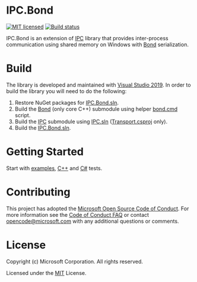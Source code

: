# IPC.Bond

[![MIT licensed](https://img.shields.io/badge/license-MIT-blue.svg)](https://github.com/Microsoft/IPC/blob/master/LICENSE) [![Build status](https://ci.appveyor.com/api/projects/status/osyu679dga5vhx92/branch/master?svg=true)](https://ci.appveyor.com/project/ara-ayvazyan/ipc-bond/branch/master)

IPC.Bond is an extension of [IPC](https://github.com/Microsoft/IPC) library that provides inter-process communication using shared memory on Windows with [Bond](https://github.com/Microsoft/bond) serialization.<br/>

# Build

The library is developed and maintained with [Visual Studio 2019](https://docs.microsoft.com/en-us/visualstudio/windows/?view=vs-2019).
In order to build the library you will need to do the following:
  1. Restore NuGet packages for [IPC.Bond.sln](https://github.com/Microsoft/IPC.Bond/blob/master/IPC.Bond.sln).
  2. Build the [Bond](https://github.com/Microsoft/bond) (only core C++) submodule using helper [bond.cmd](https://github.com/Microsoft/IPC.Bond/blob/master/bond.cmd) script.
  3. Build the [IPC](https://github.com/Microsoft/IPC) submodule using [IPC.sln](https://github.com/Microsoft/IPC/blob/master/IPC.sln) ([Transport.csproj](https://github.com/microsoft/IPC/blob/master/Transport/Transport.csproj) only).
  4. Build the [IPC.Bond.sln](https://github.com/Microsoft/IPC.Bond/blob/master/IPC.Bond.sln).

# Getting Started

Start with [examples](https://github.com/Microsoft/IPC.Bond/tree/master/Examples), [C++](https://github.com/Microsoft/IPC.Bond/blob/master/UnitTests/TransportTests.cpp) and [C#](https://github.com/Microsoft/IPC.Bond/blob/master/UnitTestsManaged/TransportTests.cs) tests.

# Contributing

This project has adopted the [Microsoft Open Source Code of Conduct](https://opensource.microsoft.com/codeofconduct/). For more information see the [Code of Conduct FAQ](https://opensource.microsoft.com/codeofconduct/faq/) or contact [opencode@microsoft.com](mailto:opencode@microsoft.com) with any additional questions or comments.

# License

Copyright (c) Microsoft Corporation. All rights reserved.

Licensed under the [MIT](https://github.com/Microsoft/IPC.Bond/blob/master/LICENSE) License.
